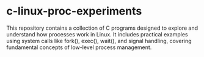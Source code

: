 # c-linux-proc-experiments
This repository contains a collection of C programs designed to explore and understand how processes work in Linux. It includes practical examples using system calls like fork(), exec(), wait(), and signal handling, covering fundamental concepts of low-level process management.
